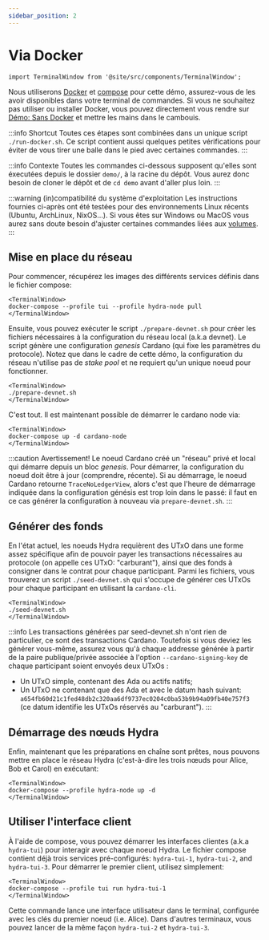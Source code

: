 ```yaml
---
sidebar_position: 2
---
```


# Via Docker

```mdx-code-block
import TerminalWindow from '@site/src/components/TerminalWindow';
```

Nous utiliserons [Docker](https://www.docker.com/get-started) et [compose](https://www.docker.com/get-started) pour cette démo, assurez-vous de les avoir disponibles dans votre terminal de commandes. Si vous ne souhaitez pas utiliser ou installer Docker, vous pouvez directement vous rendre sur [Démo: Sans Docker](/docs/getting-started/demo/without-docker) et mettre les mains dans le cambouis.

:::info Shortcut
Toutes ces étapes sont combinées dans un unique script `./run-docker.sh`. Ce script contient aussi quelques petites vérifications pour éviter de vous tirer une balle dans le pied avec certaines commandes. 
:::

:::info Contexte
Toutes les commandes ci-dessous supposent qu'elles sont éxecutées depuis le dossier `demo/`, à la racine du dépôt. Vous aurez donc besoin de cloner le dépôt et de `cd demo` avant d'aller plus loin.
:::

:::warning (in)compatibilité du système d'exploitation
Les instructions fournies ci-après ont été testées pour des environnements Linux récents (Ubuntu, ArchLinux, NixOS...). Si vous êtes sur Windows ou MacOS vous aurez sans doute besoin d'ajuster certaines commandes liées aux [volumes](https://docs.docker.com/storage/volumes/).
:::

## Mise en place du réseau

Pour commencer, récupérez les images des différents services définis dans le fichier compose:

```mdx-code-block
<TerminalWindow>
docker-compose --profile tui --profile hydra-node pull
</TerminalWindow>
```

Ensuite, vous pouvez exécuter le script `./prepare-devnet.sh` pour créer les fichiers nécessaires à la configuration du réseau local (a.k.a devnet). Le script génère une configuration _genesis_ Cardano (qui fixe les paramètres du protocole). Notez que dans le cadre de cette démo, la configuration du réseau n'utilise pas de _stake pool_ et ne requiert qu'un unique noeud pour fonctionner.

```mdx-code-block
<TerminalWindow>
./prepare-devnet.sh
</TerminalWindow>
```

C'est tout. Il est maintenant possible de démarrer le cardano node via:

```mdx-code-block
<TerminalWindow>
docker-compose up -d cardano-node
</TerminalWindow>
```

:::caution Avertissement!
Le noeud Cardano créé un "réseau" privé et local qui démarre depuis un bloc _genesis_. Pour démarrer, la configuration du noeud doit être à jour (comprendre, récente). Si au démarrage, le noeud Cardano retourne `TraceNoLedgerView`, alors c'est que l'heure de démarrage indiquée dans la configuration génésis est trop loin dans le passé: il faut en ce cas générer la configuration à nouveau via `prepare-devnet.sh`.
:::

## Générer des fonds

En l'état actuel, les noeuds Hydra requièrent des UTxO dans une forme assez spécifique afin de pouvoir payer les transactions nécessaires au protocole (on appelle ces UTxO: "carburant"), ainsi que des fonds à consigner dans le contrat pour chaque participant. Parmi les fichiers, vous trouverez un script `./seed-devnet.sh` qui s'occupe de générer ces UTxOs pour chaque participant en utilisant la `cardano-cli`. 

```mdx-code-block
<TerminalWindow>
./seed-devnet.sh
</TerminalWindow>
```

:::info
Les transactions générées par seed-devnet.sh n'ont rien de particulier, ce sont des transactions Cardano. Toutefois si vous deviez les générer vous-même, assurez vous qu'à chaque addresse générée à partir de la paire publique/privée associée à l'option `--cardano-signing-key` de chaque participant soient envoyés deux UTxOs :

- Un UTxO simple, contenant des Ada ou actifs natifs;
- Un UTxO ne contenant que des Ada et avec le datum hash suivant: `a654fb60d21c1fed48db2c320aa6df9737ec0204c0ba53b9b94a09fb40e757f3` (ce datum identifie les UTxOs réservés au "carburant").
:::

## Démarrage des nœuds Hydra

Enfin, maintenant que les préparations en chaîne sont prêtes, nous pouvons mettre en place le réseau Hydra (c'est-à-dire les trois nœuds pour Alice, Bob et Carol) en exécutant:

```mdx-code-block
<TerminalWindow>
docker-compose --profile hydra-node up -d
</TerminalWindow>
```

## Utiliser l'interface client

À l'aide de compose, vous pouvez démarrer les interfaces clientes (a.k.a `hydra-tui`) pour interagir avec chaque noeud Hydra. Le fichier compose contient déjà trois services pré-configurés: `hydra-tui-1`, `hydra-tui-2`, and `hydra-tui-3`. Pour démarrer le premier client, utilisez simplement:

```mdx-code-block
<TerminalWindow>
docker-compose --profile tui run hydra-tui-1
</TerminalWindow>
```

Cette commande lance une interface utilisateur dans le terminal, configurée avec les clés du premier noeud (i.e. Alice). Dans d'autres terminaux, vous pouvez lancer de la même façon `hydra-tui-2` et `hydra-tui-3`.
